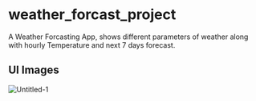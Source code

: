 # weather_forcast_project

A Weather Forcasting App, shows different parameters of weather along with hourly Temperature and next 7 days forecast.

## UI Images

![Untitled-1](https://user-images.githubusercontent.com/79310659/215392818-88901f1a-b9ac-4b09-8edf-5ba7d50a2374.png)
